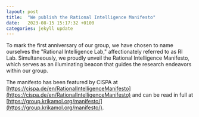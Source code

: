 ```yaml
---
layout: post
title:  "We publish the Rational Intelligence Manifesto"
date:   2023-08-15 15:17:32 +0100
categories: jekyll update
---
```


To mark the first anniversary of our group, we have chosen to name ourselves the "Rational Intelligence Lab," affectionately referred to as RI Lab. Simultaneously, we proudly unveil the Rational Intelligence Manifesto, which serves as an illuminating beacon that guides the research endeavors within our group. 

The manifesto has been featured by CISPA at [https://cispa.de/en/RationalIntelligenceManifesto](https://cispa.de/en/RationalIntelligenceManifesto) and can be read in full at [https://group.krikamol.org/manifesto/](https://group.krikamol.org/manifesto/).
